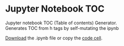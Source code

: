 # Jupyter Notebook TOC
Jupyter notebook TOC (Table of contents) Generator.  
Generates TOC from h tags by self-mutating the ipynb

<a href="https://raw.githubusercontent.com/shdeb/jupyter-notebook-TOC/main/sample-notebook.ipynb" download target="_blank">Download</a> the .ipynb file or copy the [code cell](sample-notebook.ipynb).
